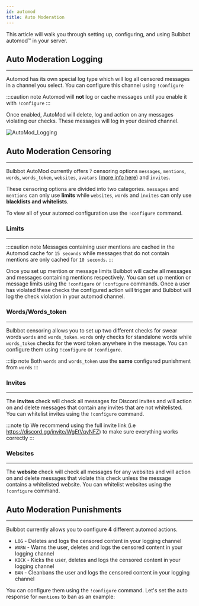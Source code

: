 ```yaml
---
id: automod
title: Auto Moderation
---
```


This article will walk you through setting up, configuring, and using Bulbbot automod™️ in your server.

## Auto Moderation Logging
---
Automod has its own special log type which will log all censored messages in a channel you select. You can configure this channel using `!configure`

:::caution note
Automod will **not** log or cache messages until you enable it with `!configure`
:::

Once enabled, AutoMod will delete, log and action on any messages violating our checks. These messages will log in your desired channel.

![AutoMod_Logging](./assets/Configuration/Automod.png)

## Auto Moderation Censoring
---
Bulbbot AutoMod currently offers `7` censoring options `messages`, `mentions`, `words`, `words_token`, `websites`, `avatars` ([more info here](avatar-banning.md)) and `invites`.

These censoring options are divided into two categories. `messages` and `mentions` can only use **limits** while `websites`, `words` and `invites` can only use **blacklists and whitelists**. 

To view all of your automod configuration use the `!configure` command.

### Limits
---
:::caution note
Messages containing user mentions are cached in the Automod cache for `15 seconds` while messages that do not contain mentions are only cached for `10 seconds`.
:::

Once you set up mention or message limits Bulbbot will cache all messages and messages containing mentions respectively. You can
set up mention or message limits using the `!configure` or `!configure` commands. Once a user has
violated these checks the configured action will trigger and Bulbbot will log the check violation in your automod channel.


### Words/Words_token
---
Bulbbot censoring allows you to set up two different checks for swear words `words` and `words_token`.
`words` only checks for standalone words while `words_token` checks for the word token anywhere in the message.
You can configure them using `!configure` or `!configure`.



:::tip note
Both `words` and `words_token` use the **same** configured punishment from `words`
:::

### Invites
---
The **invites** check will check all messages for Discord invites and will action on and delete messages that contain any invites that are not whitelisted.
You can whitelist invites using the `!configure` command.

:::note tip
We recommend using the full invite link (i.e https://discord.gg/invite/WgEtVqyNFZ) to make sure everything works correctly
:::
### Websites
---
The **website** check will check all messages for any websites and will action on and delete messages that violate this check unless the message contains a whitelisted website.
You can whitelist websites using the `!configure` command.

## Auto Moderation Punishments
---
Bulbbot currently allows you to configure **4** different automod actions.
* `LOG` - Deletes and logs the censored content in your logging channel
* `WARN` - Warns the user, deletes and logs the censored content in your logging channel
* `KICK` - Kicks the user, deletes and logs the censored content in your logging channel
* `BAN` - Cleanbans the user and logs the censored content in your logging channel

You can configure them using the `!configure` command. Let's set the auto response for `mentions` to ban as an example:


